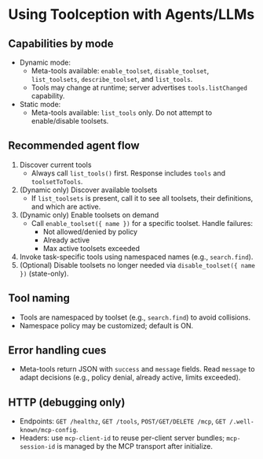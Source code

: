 # Using Toolception with Agents/LLMs

## Capabilities by mode

- Dynamic mode:
  - Meta-tools available: `enable_toolset`, `disable_toolset`, `list_toolsets`, `describe_toolset`, and `list_tools`.
  - Tools may change at runtime; server advertises `tools.listChanged` capability.
- Static mode:
  - Meta-tools available: `list_tools` only. Do not attempt to enable/disable toolsets.

## Recommended agent flow

1. Discover current tools
   - Always call `list_tools()` first. Response includes `tools` and `toolsetToTools`.
2. (Dynamic only) Discover available toolsets
   - If `list_toolsets` is present, call it to see all toolsets, their definitions, and which are active.
3. (Dynamic only) Enable toolsets on demand
   - Call `enable_toolset({ name })` for a specific toolset. Handle failures:
     - Not allowed/denied by policy
     - Already active
     - Max active toolsets exceeded
4. Invoke task-specific tools using namespaced names (e.g., `search.find`).
5. (Optional) Disable toolsets no longer needed via `disable_toolset({ name })` (state-only).

## Tool naming

- Tools are namespaced by toolset (e.g., `search.find`) to avoid collisions.
- Namespace policy may be customized; default is ON.

## Error handling cues

- Meta-tools return JSON with `success` and `message` fields. Read `message` to adapt decisions (e.g., policy denial, already active, limits exceeded).

## HTTP (debugging only)

- Endpoints: `GET /healthz`, `GET /tools`, `POST/GET/DELETE /mcp`, `GET /.well-known/mcp-config`.
- Headers: use `mcp-client-id` to reuse per-client server bundles; `mcp-session-id` is managed by the MCP transport after initialize.
